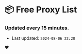 # :package: Free Proxy List
### Updated every 15 minutes.

- Last updated: `2024-08-06 22:20`

:heart:
